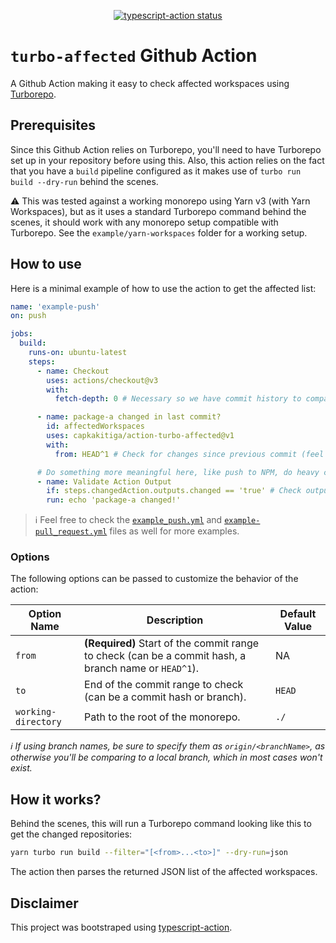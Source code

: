 <p align="center">
  <a href="https://github.com/capkakitiga/action-turbo-affected/actions"><img alt="typescript-action status" src="https://github.com/capkakitiga/action-turbo-affected/workflows/build-test/badge.svg"></a>
</p>

# `turbo-affected` Github Action

A Github Action making it easy to check affected workspaces using [Turborepo](https://turbo.build/).

## Prerequisites

Since this Github Action relies on Turborepo, you'll need to have Turborepo set up in your repository before using this. Also, this action relies on the fact that you have a `build` pipeline configured as it makes use of `turbo run build --dry-run` behind the scenes.

:warning: This was tested against a working monorepo using Yarn v3 (with Yarn Workspaces), but as it uses a standard Turborepo command behind the scenes, it should work with any monorepo setup compatible with Turborepo. See the `example/yarn-workspaces` folder for a working setup.

## How to use

Here is a minimal example of how to use the action to get the affected list:

```yaml
name: 'example-push'
on: push

jobs:
  build:
    runs-on: ubuntu-latest
    steps:
      - name: Checkout
        uses: actions/checkout@v3
        with:
          fetch-depth: 0 # Necessary so we have commit history to compare to

      - name: package-a changed in last commit?
        id: affectedWorkspaces
        uses: capkakitiga/action-turbo-affected@v1
        with:
          from: HEAD^1 # Check for changes since previous commit (feel free to put a branch name instead in the form of origin/<branchName>)

      # Do something more meaningful here, like push to NPM, do heavy computing, etc.
      - name: Validate Action Output
        if: steps.changedAction.outputs.changed == 'true' # Check output if it changed or not (returns a boolean)
        run: echo 'package-a changed!'
```

> :information_source: Feel free to check the [`example_push.yml`](./.github/workflows/example-push.yml) and [`example-pull_request.yml`](./.github/workflows/example-pull_request.yml) files as well for more examples.

### Options

The following options can be passed to customize the behavior of the action:

| Option Name         | Description                                                                                          | Default Value |
| ------------------- | ---------------------------------------------------------------------------------------------------- | ------------- |
| `from`              | **(Required)** Start of the commit range to check (can be a commit hash, a branch name or `HEAD^1`). | NA            |
| `to`                | End of the commit range to check (can be a commit hash or branch).                                   | `HEAD`        |
| `working-directory` | Path to the root of the monorepo.                                                                    | `./`          |

_:information_source: If using branch names, be sure to specify them as `origin/<branchName>`, as otherwise you'll be comparing to a local branch, which in most cases won't exist._

## How it works?

Behind the scenes, this will run a Turborepo command looking like this to get the changed repositories:

```bash
yarn turbo run build --filter="[<from>...<to>]" --dry-run=json
```

The action then parses the returned JSON list of the affected workspaces.

## Disclaimer

This project was bootstraped using [typescript-action](https://github.com/actions/typescript-action).
